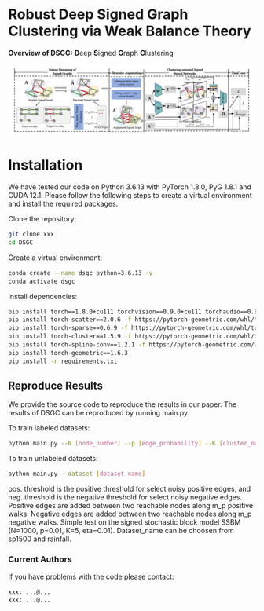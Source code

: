 # Robust Deep Signed Graph Clustering via Weak Balance Theory

**Overview of DSGC:** **D**eep **S**igned **G**raph **C**lustering

![image](https://github.com/yaoyaohuanghuang/DSGC/blob/main/IMG/framework_www.jpg)

# Installation
We have tested our code on Python 3.6.13 with PyTorch 1.8.0, PyG 1.8.1 and CUDA 12.1. Please follow the following steps to create a virtual environment and install the required packages.

Clone the repository:
```bash
git clone xxx
cd DSGC
```

Create a virtual environment:
```bash
conda create --name dsgc python=3.6.13 -y
conda activate dsgc
```

Install dependencies:
```bash
pip install torch==1.8.0+cu111 torchvision==0.9.0+cu111 torchaudio==0.8.0 -f https://download.pytorch.org/whl/torch_stable.html
pip install torch-scatter==2.0.6 -f https://pytorch-geometric.com/whl/torch-1.8.0+cu111.html
pip install torch-sparse==0.6.9 -f https://pytorch-geometric.com/whl/torch-1.8.0+cu111.html
pip install torch-cluster==1.5.9 -f https://pytorch-geometric.com/whl/torch-1.8.0+cu111.html
pip install torch-spline-conv==1.2.1 -f https://pytorch-geometric.com/whl/torch-1.8.0+cu111.html
pip install torch-geometric==1.6.3
pip install -r requirements.txt
```
## Reproduce Results
We provide the source code to reproduce the results in our paper. The results of DSGC can be reproduced by running main.py. 

To train labeled datasets:
```bash
python main.py --N [node_number] --p [edge_probability] --K [cluster_number] --eta [flip_probability] --delta_p [pos. threshold] --delta_n [neg. threshold] --m_p [add pos. edges] --m_n [add neg. edges]
```
To train unlabeled datasets:
```bash
python main.py --dataset [dataset_name]
```
pos. threshold is the positive threshold for select noisy positive edges, and neg. threshold is the negative threshold for select noisy negative edges. Positive edges are added between two reachable nodes along m_p positive walks. Negative edges are added between two reachable nodes along m_p negative walks. Simple test on the signed stochastic block model SSBM (N=1000, p=0.01, K=5, eta=0.01). Dataset_name can be choosen from sp1500 and rainfall.

### Current Authors
If you have problems with the code please contact:
```bash
xxx: ...@...
xxx: ...@...
```
